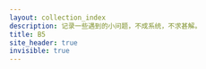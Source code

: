 ```yaml
---
layout: collection_index
description: 记录一些遇到的小问题，不成系统，不求甚解。
title: B5
site_header: true
invisible: true
---
```

